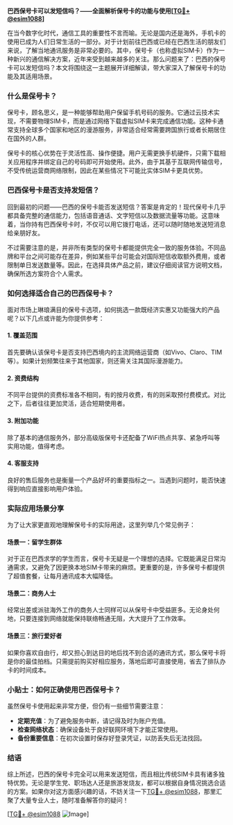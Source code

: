 **巴西保号卡可以发短信吗？——全面解析保号卡的功能与使用[[TG💪+ @esim1088](https://t.me/s/esim1088)]**

在当今数字化时代，通信工具的重要性不言而喻。无论是国内还是海外，手机卡的使用已成为人们日常生活的一部分。对于计划前往巴西或已经在巴西生活的朋友们来说，了解当地通讯服务是非常必要的。其中，保号卡（也称虚拟SIM卡）作为一种新兴的通信解决方案，近年来受到越来越多的关注。那么问题来了：巴西的保号卡可以发短信吗？本文将围绕这一主题展开详细解读，带大家深入了解保号卡的功能及其适用场景。

### 什么是保号卡？

保号卡，顾名思义，是一种能够帮助用户保留手机号码的服务。它通过云技术实现，不需要物理SIM卡，而是通过网络下载虚拟SIM卡来完成通信功能。这种卡通常支持全球多个国家和地区的漫游服务，非常适合经常需要跨国旅行或者长期居住在国外的人群。

保号卡的核心优势在于灵活性高、操作便捷。用户无需更换手机硬件，只需下载相关应用程序并绑定自己的号码即可开始使用。此外，由于其基于互联网传输信号，不受传统运营商网络限制，因此在某些情况下可能比实体SIM卡更具优势。

### 巴西保号卡是否支持发短信？

回到最初的问题——巴西的保号卡能否发送短信？答案是肯定的！现代保号卡几乎都具备完整的通信能力，包括语音通话、文字短信以及数据流量等功能。这意味着，当你持有巴西保号卡时，不仅可以用它拨打电话，还可以随时随地发送短消息给亲朋好友。

不过需要注意的是，并非所有类型的保号卡都能提供完全一致的服务体验。不同品牌和平台之间可能存在差异，例如某些平台可能会对国际短信收取额外费用，或者限制单日发送数量等。因此，在选择具体产品之前，建议仔细阅读官方说明文档，确保所选方案符合个人需求。

### 如何选择适合自己的巴西保号卡？

面对市场上琳琅满目的保号卡选项，如何挑选一款既经济实惠又功能强大的产品呢？以下几点或许能为你提供参考：

#### 1. **覆盖范围**
   首先要确认该保号卡是否支持巴西境内的主流网络运营商（如Vivo、Claro、TIM等）。如果计划频繁往来于其他国家，则还需关注其国际漫游能力。

#### 2. **资费结构**
   不同平台提供的资费标准各不相同，有的按月收费，有的则采取预付费模式。对比之下，后者往往更加灵活，适合短期使用者。

#### 3. **附加功能**
   除了基本的通信服务外，部分高级版保号卡还配备了WiFi热点共享、紧急呼叫等实用功能，值得考虑。

#### 4. **客服支持**
   良好的售后服务也是衡量一个产品好坏的重要指标之一。当遇到问题时，能否快速得到响应直接影响用户体验。

### 实际应用场景分享

为了让大家更直观地理解保号卡的实际用途，这里列举几个常见例子：

#### 场景一：留学生群体
对于正在巴西求学的学生而言，保号卡无疑是一个理想的选择。它既能满足日常沟通需求，又避免了因更换本地SIM卡带来的麻烦。更重要的是，许多保号卡都提供了超值套餐，让每月通讯成本大幅降低。

#### 场景二：商务人士
经常出差或派驻海外工作的商务人士同样可以从保号卡中受益匪多。无论身处何地，只要连接到网络就能保持联络畅通无阻，大大提升了工作效率。

#### 场景三：旅行爱好者
如果你喜欢自由行，却又担心到达目的地后找不到合适的通讯方式，那么保号卡将是你的最佳拍档。只需提前购买好相应服务，落地后即可直接使用，省去了排队办卡的时间成本。

### 小贴士：如何正确使用巴西保号卡？

虽然保号卡使用起来非常方便，但仍有一些细节需要注意：

- **定期充值**：为了避免服务中断，请记得及时为账户充值。
- **检查网络状态**：确保设备处于良好联网环境下才能正常使用。
- **备份重要信息**：在初次设置时保存好登录凭证，以防丢失后无法找回。

### 结语

综上所述，巴西的保号卡完全可以用来发送短信，而且相比传统SIM卡具有诸多独特优势。无论是学生党、职场达人还是旅游发烧友，都可以根据自身情况挑选合适的方案。如果你对这方面感兴趣的话，不妨关注一下[TG💪+ @esim1088](https://t.me/s/esim1088)，那里汇聚了大量专业人士，随时准备解答你的疑问！

[[TG💪+ @esim1088](https://t.me/s/esim1088) ![Image](https://i.postimg.cc/4NQfJmqS/Snipaste-2025-05-13-00-14-12.png)]